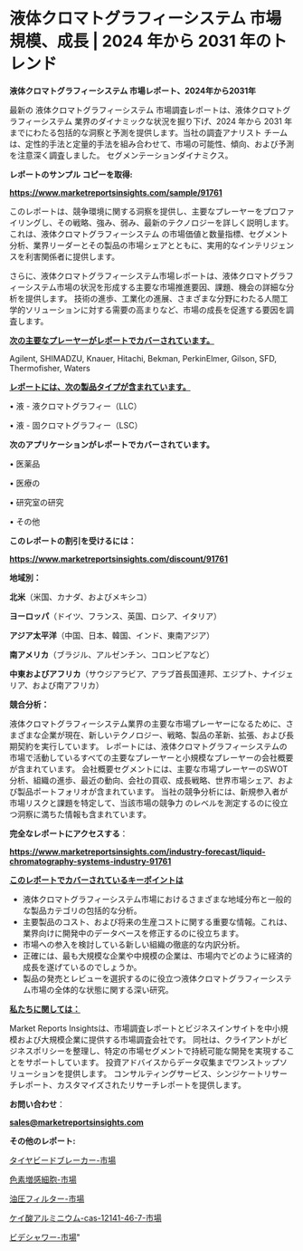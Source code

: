 # 液体クロマトグラフィーシステム 市場規模、成長 | 2024 年から 2031 年のトレンド

<strong>液体クロマトグラフィーシステム 市場レポート、2024年から2031年</strong>

最新の 液体クロマトグラフィーシステム 市場調査レポートは、液体クロマトグラフィーシステム 業界のダイナミックな状況を掘り下げ、2024 年から 2031 年までにわたる包括的な洞察と予測を提供します。当社の調査アナリスト チームは、定性的手法と定量的手法を組み合わせて、市場の可能性、傾向、および予測を注意深く調査しました。 セグメンテーションダイナミクス。



<strong>レポートのサンプル コピーを取得:</strong> <a href=https://www.marketreportsinsights.com/sample/91761>

<strong><u>https://www.marketreportsinsights.com/sample/91761</u></strong></a>

このレポートは、競争環境に関する洞察を提供し、主要なプレーヤーをプロファイリングし、その戦略、強み、弱み、最新のテクノロジーを詳しく説明します。 これは、液体クロマトグラフィーシステム の市場価値と数量指標、セグメント分析、業界リーダーとその製品の市場シェアとともに、実用的なインテリジェンスを利害関係者に提供します。

さらに、液体クロマトグラフィーシステム市場レポートは、液体クロマトグラフィーシステム市場の状況を形成する主要な市場推進要因、課題、機会の詳細な分析を提供します。 技術の進歩、工業化の進展、さまざまな分野にわたる人間工学的ソリューションに対する需要の高まりなど、市場の成長を促進する要因を調査します。



<strong><u>次の主要なプレーヤーがレポートでカバーされています。</u></strong>

Agilent, SHIMADZU, Knauer, Hitachi, Bekman, PerkinElmer, Gilson, SFD, Thermofisher, Waters



<strong><u><b>レポートには、次の製品タイプが含まれています。</b></u></strong>

• 液 - 液クロマトグラフィー（LLC）

• 液 - 固クロマトグラフィー（LSC）



<strong><b>次のアプリケーションがレポートでカバーされています。</b></strong>

• 医薬品

• 医療の

• 研究室の研究

• その他



<strong><b>このレポートの割引を受けるには：</b></strong><a href=https://www.marketreportsinsights.com/discount/91761>

<strong><u>https://www.marketreportsinsights.com/discount/91761</u></strong></a>



<strong>地域別：</strong>



<strong>北米</strong>（米国、カナダ、およびメキシコ）



<strong>ヨーロッパ</strong>（ドイツ、フランス、英国、ロシア、イタリア）



<strong>アジア太平洋</strong>（中国、日本、韓国、インド、東南アジア）



<strong>南アメリカ</strong>（ブラジル、アルゼンチン、コロンビアなど）



<strong>中東およびアフリカ</strong>（サウジアラビア、アラブ首長国連邦、エジプト、ナイジェリア、および南アフリカ）



<strong>競合分析：</strong>

液体クロマトグラフィーシステム業界の主要な市場プレーヤーになるために、さまざまな企業が現在、新しいテクノロジー、戦略、製品の革新、拡張、および長期契約を実行しています。 レポートには、液体クロマトグラフィーシステムの市場で活動しているすべての主要なプレーヤーと小規模なプレーヤーの会社概要が含まれています。 会社概要セグメントには、主要な市場プレーヤーのSWOT分析、組織の進歩、最近の動向、会社の買収、成長戦略、世界市場シェア、および製品ポートフォリオが含まれています。 当社の競争分析には、新規参入者が市場リスクと課題を特定して、当該市場の競争力 のレベルを測定するのに役立つ洞察に満ちた情報も含まれています。



<strong>完全なレポートにアクセスする</strong>：

<a href=https://www.marketreportsinsights.com/industry-forecast/liquid-chromatography-systems-industry-91761>

<strong><u>https://www.marketreportsinsights.com/industry-forecast/liquid-chromatography-systems-industry-91761</u></strong></a>



<strong><u><b>このレポートでカバーされているキーポイントは</b></u></strong>
<ul>
  <li>液体クロマトグラフィーシステム市場におけるさまざまな地域分布と一般的な製品カテゴリの包括的な分析。</li>
  <li>主要製品のコスト、および将来の生産コストに関する重要な情報。これは、業界向けに開発中のデータベースを修正するのに役立ちます。</li>
  <li>市場への参入を検討している新しい組織の徹底的な内訳分析。</li>
  <li>正確には、最も大規模な企業や中規模の企業は、市場内でどのように経済的成長を遂げているのでしょうか。</li>
  <li>製品の発売とレビューを選択するのに役立つ液体クロマトグラフィーシステム市場の全体的な状態に関する深い研究。</li>
</ul>


<strong><u><b>私たちに関しては：</b></u></strong>

Market Reports Insightsは、市場調査レポートとビジネスインサイトを中小規模および大規模企業に提供する市場調査会社です。 同社は、クライアントがビジネスポリシーを整理し、特定の市場セグメントで持続可能な開発を実現することをサポートしています。 投資アドバイスからデータ収集までワンストップソリューションを提供します。 コンサルティングサービス、シンジケートリサーチレポート、カスタマイズされたリサーチレポートを提供します。



<strong><b>お問い合わせ</b></strong>：

<a href=mailto:sales@marketreportsinsights.com>

<strong><u>sales@marketreportsinsights.com</u></strong></a>



<strong>その他のレポート:</strong>

<a href=https://www.linkedin.com/pulse/タイヤビードブレーカー-市場-2023-収益と成長ドライバー-2030-o7xkf/>タイヤビードブレーカー-市場</a>

<a href=https://www.linkedin.com/pulse/色素増感細胞-市場-2023-swot-分析と最新イノベーション-2030-pr-news-hub-ggqff/>色素増感細胞-市場</a>

<a href=https://www.linkedin.com/pulse/油圧フィルター-市場-2023-新興市場-将来の動向と市場需要-2030-wtotc/>油圧フィルター-市場</a>

<a href=https://www.linkedin.com/pulse/ケイ酸アルミニウム-cas-12141-46-7-市場-2030-年までの需要に焦点を当てた-vuv5f/>ケイ酸アルミニウム-cas-12141-46-7-市場</a>

<a href=https://www.linkedin.com/pulse/ビデシャワー-市場-2023-収益と成長ドライバー-2030-analytics-achievers-24-analysis-23bvf/>ビデシャワー-市場</a>"
